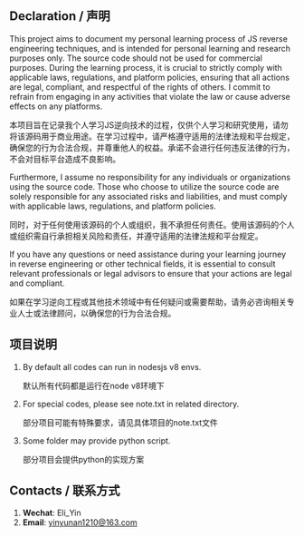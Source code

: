 ## Declaration / 声明
This project aims to document my personal learning process of JS reverse engineering techniques, and is intended for personal learning and research purposes only. The source code should not be used for commercial purposes. During the learning process, it is crucial to strictly comply with applicable laws, regulations, and platform policies, ensuring that all actions are legal, compliant, and respectful of the rights of others. I commit to refrain from engaging in any activities that violate the law or cause adverse effects on any platforms.

本项目旨在记录我个人学习JS逆向技术的过程，仅供个人学习和研究使用，请勿将该源码用于商业用途。在学习过程中，请严格遵守适用的法律法规和平台规定，确保您的行为合法合规，并尊重他人的权益。承诺不会进行任何违反法律的行为，不会对目标平台造成不良影响。

Furthermore, I assume no responsibility for any individuals or organizations using the source code. Those who choose to utilize the source code are solely responsible for any associated risks and liabilities, and must comply with applicable laws, regulations, and platform policies.

同时，对于任何使用该源码的个人或组织，我不承担任何责任。使用该源码的个人或组织需自行承担相关风险和责任，并遵守适用的法律法规和平台规定。

If you have any questions or need assistance during your learning journey in reverse engineering or other technical fields, it is essential to consult relevant professionals or legal advisors to ensure that your actions are legal and compliant.

如果在学习逆向工程或其他技术领域中有任何疑问或需要帮助，请务必咨询相关专业人士或法律顾问，以确保您的行为合法合规。

## 项目说明
1. By default all codes can run in nodesjs v8 envs.
    
    默认所有代码都是运行在node v8环境下


2. For special codes, please see note.txt in related directory.

    部分项目可能有特殊要求，请见具体项目的note.txt文件


3. Some folder may provide python script.

    部分项目会提供python的实现方案

## Contacts / 联系方式
1. **Wechat**: Eli_Yin
2. **Email**: yinyunan1210@163.com

